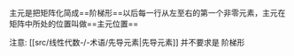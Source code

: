 
主元是把矩阵化简成==阶梯形==以后每一行从左至右的第一个非零元素，主元在矩阵中所处的位置叫做==主元位置==

注意: [[src/线性代数-/-术语/先导元素|先导元素]] 并不要求是 阶梯形
